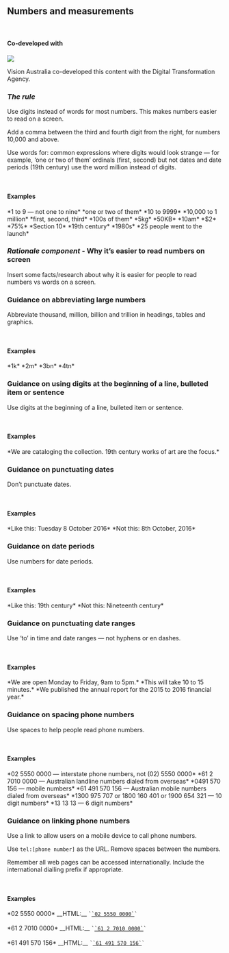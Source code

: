 ## Numbers and measurements 

<br>
<article class="sm-basic-contributor">
    <div class="col-md-12">
        <h4>Co-developed with</h4>  
    </div>
    <div class="col-md-3 contributor-logo">
        <img src="/assets/img/users-logo-dva.png">
    </div>
    <div class="col-md-9 contributor-text">
        <p>Vision Australia co-developed this content with the Digital Transformation Agency.</p>
    </div>
</article>

### _The rule_
Use digits instead of words for most numbers. This makes numbers easier to read on a screen.

Add a comma between the third and fourth digit from the right, for numbers 10,000 and above.

Use words for:
common expressions where digits would look strange — for example, ‘one or two of them’
ordinals (first, second) but not dates and date periods (19th century)
use the word million instead of digits.

<br>
<article class="sm-basic-example">
<h4>Examples</h4>
*1 to 9 — not one to nine*  
*one or two of them*  
*10 to 9999*  
*10,000 to 1 million*  
*first, second, third*  
*100s of them*  
*5kg*  
*50KB*  
*10am*  
*$2*  
*75%*  
*Section 10*  
*19th century*  
*1980s*  
*25 people went to the launch*  
</article>

### *Rationale component* - Why it’s easier to read numbers on screen 
Insert some facts/research about why it is easier for people to read numbers vs words on a screen.

### Guidance on abbreviating large numbers

Abbreviate thousand, million, billion and trillion in headings, tables and graphics.

<br>
<article class="sm-basic-example">
<h4>Examples</h4>
*1k*  
*2m*  
*3bn*  
*4tn*  
</article>

### Guidance on using digits at the beginning of a line, bulleted item or sentence

Use digits at the beginning of a line, bulleted item or sentence.

<br>
<article class="sm-basic-example">
<h4>Examples</h4>
*We are cataloging the collection. 19th century works of art are the focus.*
</article>

### Guidance on punctuating dates 

Don’t punctuate dates.

<br>
<article class="sm-basic-example">
<h4>Examples</h4>
*Like this: Tuesday 8 October 2016*  
*Not this: 8th October, 2016*  
</article>

### Guidance on date periods 

Use numbers for date periods.

<br>
<article class="sm-basic-example">
<h4>Examples</h4>
*Like this: 19th century*  
*Not this: Nineteenth century*  
</article>

### Guidance on punctuating date ranges

Use ‘to’ in time and date ranges — not hyphens or en dashes.

<br>
<article class="sm-basic-example">
<h4>Examples</h4>
*We are open Monday to Friday, 9am to 5pm.*  
*This will take 10 to 15 minutes.*  
*We published the annual report for the 2015 to 2016 financial year.*  
</article>

### Guidance on spacing phone numbers 

Use spaces to help people read phone numbers.

<br>
<article class="sm-basic-example">
<h4>Examples</h4>
*02 5550 0000 — interstate phone numbers, not (02) 5550 0000*  
*61 2 7010 0000 — Australian landline numbers dialed from overseas*  
*0491 570 156 — mobile numbers*  
*61 491 570 156 — Australian mobile numbers dialed from overseas*  
*1300 975 707 or 1800 160 401 or 1900 654 321 — 10 digit numbers*  
*13 13 13 — 6 digit numbers*  
</article>

### Guidance on linking phone numbers 

Use a link to allow users on a mobile device to call phone numbers.

Use `tel:[phone number]` as the URL. Remove spaces between the numbers.

Remember all web pages can be accessed internationally. Include the international dialling prefix if appropriate.

<br>
<article class="sm-basic-example">
<h4>Examples</h4>
*02 5550 0000*  
__HTML:__  
<code>`<a href="tel:0255500000">`02 5550 0000`</a>`</code>
<br>
<br>
*61 2 7010 0000*  
__HTML:__  
<code>`<a href="tel:61270100000">`61 2 7010 0000`</a>`</code>
<br>
<br>
*61 491 570 156*  
__HTML:__  
<code>`<a href="tel:61491570156">`61 491 570 156`</a>`</code>
</article>